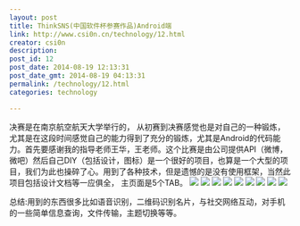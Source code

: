 ```yaml
---
layout: post
title: ThinkSNS(中国软件杯参赛作品)Android端
link: http://www.csi0n.cn/technology/12.html
creator: csi0n
description: 
post_id: 12
post_date: 2014-08-19 12:13:31
post_date_gmt: 2014-08-19 04:13:31
permalink: /technology/12.html
categories: technology

---
```


决赛是在南京航空航天大学举行的，
从初赛到决赛感觉也是对自己的一种锻炼，尤其是在这段时间感觉自己的能力得到了充分的锻炼，尤其是Android的代码能力。首先要感谢我的指导老师王华，王老师。这个比赛是由公司提供API（微博，微吧）然后自己DIY（包括设计，图标）是一个很好的项目，也算是一个大型的项目，我们为此也操碎了心。用到了各种技术，但是遗憾的是没有使用框架，当然此项目包括设计文档等一应俱全，
主页面是5个TAB。
![](http://img.csi0n.cn/wp-content/20140819/1.png)
![](http://img.csi0n.cn/wp-content/20140819/2.png)
![](http://img.csi0n.cn/wp-content/20140819/3.png)
![](http://img.csi0n.cn/wp-content/20140819/4.png)
![](http://img.csi0n.cn/wp-content/20140819/5.png)
![](http://img.csi0n.cn/wp-content/20140819/6.png)
![](http://img.csi0n.cn/wp-content/20140819/7.png)
![](http://img.csi0n.cn/wp-content/20140819/8.png)
![](http://img.csi0n.cn/wp-content/20140819/9.png)

总结:用到的东西很多比如语音识别，二维码识别名片，与社交网络互动，对手机的一些简单信息查询，文件传输，主题切换等等。